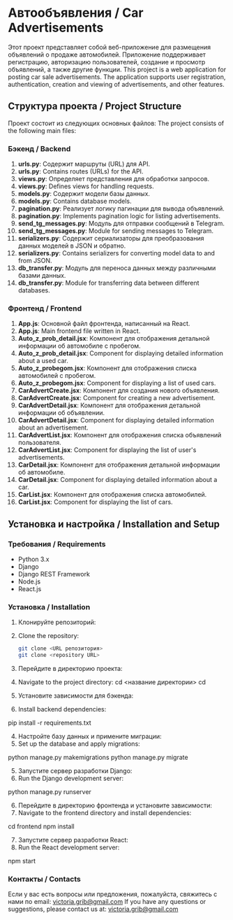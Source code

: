 # Автообъявления / Car Advertisements

Этот проект представляет собой веб-приложение для размещения объявлений о продаже автомобилей. Приложение поддерживает регистрацию, авторизацию пользователей, создание и просмотр объявлений, а также другие функции.
This project is a web application for posting car sale advertisements. The application supports user registration, authentication, creation and viewing of advertisements, and other features.

## Структура проекта / Project Structure

Проект состоит из следующих основных файлов:
The project consists of the following main files:

### Бэкенд / Backend

1. **urls.py**: Содержит маршруты (URL) для API.
1. **urls.py**: Contains routes (URLs) for the API.
2. **views.py**: Определяет представления для обработки запросов.
2. **views.py**: Defines views for handling requests.
3. **models.py**: Содержит модели базы данных.
3. **models.py**: Contains database models.
4. **pagination.py**: Реализует логику пагинации для вывода объявлений.
4. **pagination.py**: Implements pagination logic for listing advertisements.
5. **send_tg_messages.py**: Модуль для отправки сообщений в Telegram.
5. **send_tg_messages.py**: Module for sending messages to Telegram.
6. **serializers.py**: Содержит сериализаторы для преобразования данных моделей в JSON и обратно.
6. **serializers.py**: Contains serializers for converting model data to and from JSON.
7. **db_transfer.py**: Модуль для переноса данных между различными базами данных.
7. **db_transfer.py**: Module for transferring data between different databases.

### Фронтенд / Frontend

1. **App.js**: Основной файл фронтенда, написанный на React.
1. **App.js**: Main frontend file written in React.
2. **Auto_z_prob_detail.jsx**: Компонент для отображения детальной информации об автомобиле с пробегом.
2. **Auto_z_prob_detail.jsx**: Component for displaying detailed information about a used car.
3. **Auto_z_probegom.jsx**: Компонент для отображения списка автомобилей с пробегом.
3. **Auto_z_probegom.jsx**: Component for displaying a list of used cars.
4. **CarAdvertCreate.jsx**: Компонент для создания нового объявления.
4. **CarAdvertCreate.jsx**: Component for creating a new advertisement.
5. **CarAdvertDetail.jsx**: Компонент для отображения детальной информации об объявлении.
5. **CarAdvertDetail.jsx**: Component for displaying detailed information about an advertisement.
6. **CarAdvertList.jsx**: Компонент для отображения списка объявлений пользователя.
6. **CarAdvertList.jsx**: Component for displaying the list of user's advertisements.
7. **CarDetail.jsx**: Компонент для отображения детальной информации об автомобиле.
7. **CarDetail.jsx**: Component for displaying detailed information about a car.
8. **CarList.jsx**: Компонент для отображения списка автомобилей.
8. **CarList.jsx**: Component for displaying the list of cars.

## Установка и настройка / Installation and Setup

### Требования / Requirements

- Python 3.x
- Django
- Django REST Framework
- Node.js
- React.js

### Установка / Installation

1. Клонируйте репозиторий:
1. Clone the repository:
   ```bash
   git clone <URL репозитория>
   git clone <repository URL>

2. Перейдите в директорию проекта:
2. Navigate to the project directory:
cd <название директории>
cd <directory name>

3. Установите зависимости для бэкенда:
3. Install backend dependencies:

pip install -r requirements.txt


4. Настройте базу данных и примените миграции:
4. Set up the database and apply migrations:

python manage.py makemigrations
python manage.py migrate


5. Запустите сервер разработки Django:
5. Run the Django development server:


python manage.py runserver


6. Перейдите в директорию фронтенда и установите зависимости:
6. Navigate to the frontend directory and install dependencies:

cd frontend
npm install


7. Запустите сервер разработки React:
7. Run the React development server:

npm start


### Контакты / Contacts
Если у вас есть вопросы или предложения, пожалуйста, свяжитесь с нами по email: victoria.grib@gmail.com
If you have any questions or suggestions, please contact us at: victoria.grib@gmail.com
